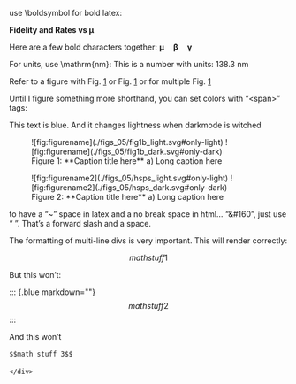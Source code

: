 use \boldsymbol for bold latex:

**Fidelity and Rates vs $\boldsymbol \mu$**

Here are a few bold characters together: $\boldsymbol{\mu \quad \beta \quad \gamma}$

For units, use \mathrm{nm}: This is a number with units: $138.3~\mathrm{nm}$

Refer to a figure with Fig. [1](#fig:figurename) or Fig. [1](#fig:figurename) or for multiple Fig. [1](#fig:figurename)

Until I figure something more shorthand, you can set colors with “\<span\>” tags:

<span class=blue markdown> This text is blue. And it changes lightness when darkmode is witched </span>

<figure markdown> 
    <a name='fig:figurename'></a> 
    ![fig:figurename](./figs_05/fig1b_light.svg#only-light)
    ![fig:figurename](./figs_05/fig1b_dark.svg#only-dark) 
    <figcaption markdown> Figure 1: **Caption title here** a) Long caption here</figcaption>
    </figure>

<figure markdown> 
    <a name='fig:figurename2'></a> 
    ![fig:figurename2](./figs_05/hsps_light.svg#only-light)
    ![fig:figurename2](./figs_05/hsps_dark.svg#only-dark) 
    <figcaption markdown> Figure 2: **Caption title here** a) Long caption here</figcaption>
    </figure>

to have a “\~” space in latex and a no break space in html… “&#160”, just use “ ”. That’s a forward slash and a space.

The formatting of multi-line divs is very important. This will render correctly:

<div class=blue markdown>

$$math stuff 1$$

</div>

But this won’t:

::: {.blue markdown=""}
    $$math stuff 2$$
:::

And this won’t

<div class=blue markdown>

    $$math stuff 3$$

    </div>
